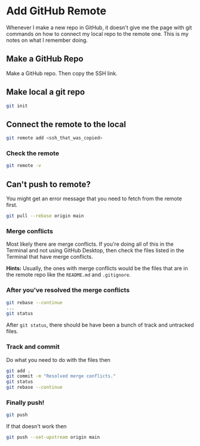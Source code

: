 # Add GitHub Remote

Whenever I make a new repo in GitHub, it doesn't give me the page with git commands on how to connect my local repo to the remote one. This is my notes on what I remember doing.

## Make a GitHub Repo

Make a GitHub repo. Then copy the SSH link.

## Make local a git repo

```bash
git init
```

## Connect the remote to the local

```bash
git remote add <ssh_that_was_copied>
```

### Check the remote

```bash
git remote -v
```

## Can't push to remote?

You might get an error message that you need to fetch from the remote first.

```bash
git pull --rebase origin main
```

### Merge conflicts

Most likely there are merge conflicts. If you're doing all of this in the Terminal and not using GitHub Desktop, then check the files listed in the Terminal that have merge conflicts.

**Hints:** Usually, the ones with merge conflicts would be the files that are in the remote repo like the `README.md` and `.gitignore`.

### After you've resolved the merge conflicts

```bash
git rebase --continue
...
git status
```
After `git status`, there should be have been a bunch of track and untracked files. 

### Track and commit
Do what you need to do with the files then 

```bash
git add .
git commit -m "Resolved merge conflicts."
git status
git rebase --continue
```

### Finally push!
```bash
git push
```
If that doesn't work then 
```bash
git push --set-upstream origin main
```

